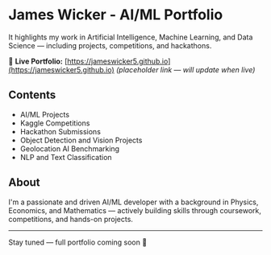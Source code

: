 # James Wicker - AI/ML Portfolio

It highlights my work in Artificial Intelligence, Machine Learning, and Data Science — including projects, competitions, and hackathons.

🔗 **Live Portfolio:** [https://jameswicker5.github.io](https://jameswicker5.github.io) _(placeholder link — will update when live)_

## Contents

- AI/ML Projects
- Kaggle Competitions
- Hackathon Submissions
- Object Detection and Vision Projects
- Geolocation AI Benchmarking
- NLP and Text Classification

## About

I'm a passionate and driven AI/ML developer with a background in Physics, Economics, and Mathematics — actively building skills through coursework, competitions, and hands-on projects.

---

Stay tuned — full portfolio coming soon 🚀
